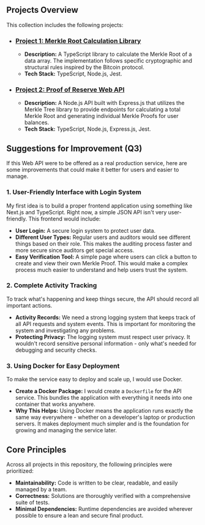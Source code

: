 ## Projects Overview

This collection includes the following projects:

* ### [Project 1: Merkle Root Calculation Library](./packages/merkle-lib/README.md)
    * **Description:** A TypeScript library to calculate the Merkle Root of a data array. The implementation follows specific cryptographic and structural rules inspired by the Bitcoin protocol.
    * **Tech Stack:** TypeScript, Node.js, Jest.

* ### [Project 2: Proof of Reserve Web API](./services/proof-of-reserve-api/README.md)
    * **Description:** A Node.js API built with Express.js that utilizes the Merkle Tree library to provide endpoints for calculating a total Merkle Root and generating individual Merkle Proofs for user balances.
    * **Tech Stack:** TypeScript, Node.js, Express.js, Jest.

## Suggestions for Improvement (Q3)

If this Web API were to be offered as a real production service, here are some improvements that could make it better for users and easier to manage.

### 1. User-Friendly Interface with Login System
My first idea is to build a proper frontend application using something like Next.js and TypeScript. Right now, a simple JSON API isn't very user-friendly. This frontend would include:

* **User Login:** A secure login system to protect user data.
* **Different User Types:** Regular users and auditors would see different things based on their role. This makes the auditing process faster and more secure since auditors get special access.
* **Easy Verification Tool:** A simple page where users can click a button to create and view their own Merkle Proof. This would make a complex process much easier to understand and help users trust the system.

### 2. Complete Activity Tracking
To track what's happening and keep things secure, the API should record all important actions.

* **Activity Records:** We need a strong logging system that keeps track of all API requests and system events. This is important for monitoring the system and investigating any problems.
* **Protecting Privacy:** The logging system must respect user privacy. It wouldn't record sensitive personal information - only what's needed for debugging and security checks.

### 3. Using Docker for Easy Deployment
To make the service easy to deploy and scale up, I would use Docker.

* **Create a Docker Package:** I would create a `Dockerfile` for the API service. This bundles the application with everything it needs into one container that works anywhere.
* **Why This Helps:** Using Docker means the application runs exactly the same way everywhere - whether on a developer's laptop or production servers. It makes deployment much simpler and is the foundation for growing and managing the service later.

## Core Principles

Across all projects in this repository, the following principles were prioritized:

* **Maintainability:** Code is written to be clear, readable, and easily managed by a team.
* **Correctness:** Solutions are thoroughly verified with a comprehensive suite of tests.
* **Minimal Dependencies:** Runtime dependencies are avoided wherever possible to ensure a lean and secure final product.